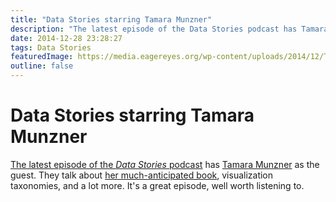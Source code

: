```yaml
---
title: "Data Stories starring Tamara Munzner"
description: "The latest episode of the Data Stories podcast has Tamara Munzner as the guest. They talk about her much-anticipated book, visualization taxonomies, and a lot more. It's a great episode, well worth listening to."
date: 2014-12-28 23:28:27
tags: Data Stories
featuredImage: https://media.eagereyes.org/wp-content/uploads/2014/12/TamaraMunzner.jpg
outline: false
---
```


# Data Stories starring Tamara Munzner

<a href="http://datastori.es/data-stories-44/">The latest episode of the <em>Data Stories</em> podcast</a> has <a href="http://www.cs.ubc.ca/~tmm/">Tamara Munzner</a> as the guest. They talk about <a href="http://www.crcpress.com/product/isbn/9781466508910">her much-anticipated book</a>, visualization taxonomies, and a lot more. It's a great episode, well worth listening to.


<PostedBy />


